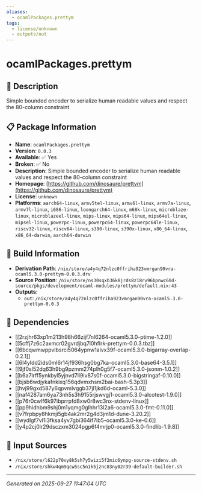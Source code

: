 ```yaml
---
aliases:
  - ocamlPackages.prettym
tags:
  - license/unknown
  - outputs/out
---
```


# ocamlPackages.prettym

## 📝 Description

Simple bounded encoder to serialize human readable values and respect the 80-column constraint

## 📋 Package Information

- **Name**: `ocamlPackages.prettym`
- **Version**: `0.0.3`
- **Available**: ✅ Yes
- **Broken**: ✅ No
- **Description**: Simple bounded encoder to serialize human readable values and respect the 80-column constraint
- **Homepage**: [https://github.com/dinosaure/prettym](https://github.com/dinosaure/prettym)
- **License**: `unknown`
- **Platforms**: `aarch64-linux`, `armv5tel-linux`, `armv6l-linux`, `armv7a-linux`, `armv7l-linux`, `i686-linux`, `loongarch64-linux`, `m68k-linux`, `microblaze-linux`, `microblazeel-linux`, `mips-linux`, `mips64-linux`, `mips64el-linux`, `mipsel-linux`, `powerpc-linux`, `powerpc64-linux`, `powerpc64le-linux`, `riscv32-linux`, `riscv64-linux`, `s390-linux`, `s390x-linux`, `x86_64-linux`, `x86_64-darwin`, `aarch64-darwin`

## 🔧 Build Information

- **Derivation Path**: `/nix/store/a4y4q72nlzc0ffriha923vmrgan90vra-ocaml5.3.0-prettym-0.0.3.drv`
- **Source Position**: `/nix/store/ns30sqxb36k8jrds8z18rv96bpnwc60d-source/pkgs/development/ocaml-modules/prettym/default.nix:43`
- **Outputs**:
  - `out`:  `/nix/store/a4y4q72nlzc0ffriha923vmrgan90vra-ocaml5.3.0-prettym-0.0.3`

## 🔗 Dependencies

- [[2rzjhr63xp1m213h98h66zijf7nl6264-ocaml5.3.0-ptime-1.2.0]]
- [[5cffj7z6c2axmcr02gvrdjbq7l0hflrk-prettym-0.0.3.tbz]]
- [[6bcqwmwppvlbsrci5064ypnw1aivx39f-ocaml5.3.0-bigarray-overlap-0.2.1]]
- [[6l4yldd2ids0ml6r14jf936hsg0bg7ka-ocaml5.3.0-base64-3.5.1]]
- [[9jf0sl52dq63h9bg9pzmm274plh0g5f7-ocaml5.3.0-jsonm-1.0.2]]
- [[b6a7lrff5ynkbyl5yjnvd7ll9iv87s0f-ocaml5.3.0-bigstringaf-0.10.0]]
- [[bjsb6wdjykafnkixq156qdvmxhsm2bai-bash-5.3p3]]
- [[hvj99gxd587y6qpvmlvggb37jl1jkd6d-ocaml-5.3.0]]
- [[naf4287am6ya73nh5s3h9155rjswvgj1-ocaml5.3.0-alcotest-1.9.0]]
- [[p76r0cwlf6k97ibprrpfd8xw0r8wc3nx-stdenv-linux]]
- [[pp9hidhbm9shj0m1yqmg0glhhr13l2a6-ocaml5.3.0-fmt-0.11.0]]
- [[v7frpbpy8hkmji5gb4ak2mr2g4d3jm1d-dune-3.20.2]]
- [[wydlgf7vl1i3fksa4yv7gbi364if7ib5-ocaml5.3.0-ke-0.6]]
- [[y4p2cj0lr29dsczxm3024pgp6f4mrjp0-ocaml5.3.0-findlib-1.9.8]]

## 📁 Input Sources

- `/nix/store/l622p70vy8k5sh7y5wizi5f2mic6ynpg-source-stdenv.sh`
- `/nix/store/shkw4qm9qcw5sc5n1k5jznc83ny02r39-default-builder.sh`

---
*Generated on 2025-09-27 11:47:04 UTC*
